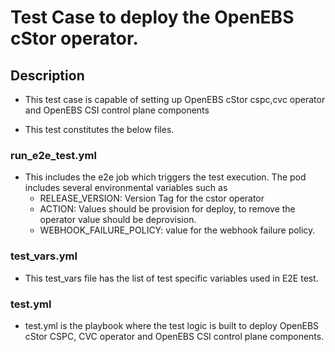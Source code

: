 # Test Case to deploy the OpenEBS cStor operator.

## Description
   - This test case is capable of setting up OpenEBS cStor cspc,cvc operator and OpenEBS CSI control plane components

   - This test constitutes the below files. 

### run_e2e_test.yml
   - This includes the e2e job which triggers the test execution. The pod includes several environmental variables such as 
        - RELEASE_VERSION: Version Tag for the cstor operator
        - ACTION: Values should be provision for deploy, to remove the operator value should be deprovision.
        - WEBHOOK_FAILURE_POLICY: value for the webhook failure policy.

### test_vars.yml
   - This test_vars file has the list of test specific variables used in E2E test.

### test.yml
   - test.yml is the playbook where the test logic is built to deploy OpenEBS cStor CSPC, CVC operator and OpenEBS CSI control plane components.
